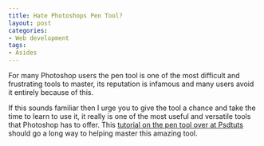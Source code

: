 ```yaml
---
title: Hate Photoshops Pen Tool?
layout: post
categories:
- Web development
tags:
- Asides
---
```


For many Photoshop users the pen tool is one of the most difficult and frustrating tools to master, its reputation is infamous and many users avoid it entirely because of this.

If this sounds familiar then I urge you to give the tool a chance and take the time to learn to use it, it really is one of the most useful and versatile tools that Photoshop has to offer. This [tutorial on the pen tool over at Psdtuts]( http://psd.tutsplus.com/tutorials/tools-tips/photoshops-pen-tool-the-comprehensive-guide/) should go a long way to helping master this amazing tool.